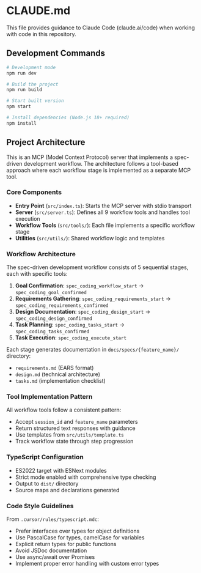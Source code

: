 # CLAUDE.md

This file provides guidance to Claude Code (claude.ai/code) when working with code in this repository.

## Development Commands

```bash
# Development mode
npm run dev

# Build the project
npm run build

# Start built version
npm start

# Install dependencies (Node.js 18+ required)
npm install
```

## Project Architecture

This is an MCP (Model Context Protocol) server that implements a spec-driven development workflow. The architecture follows a tool-based approach where each workflow stage is implemented as a separate MCP tool.

### Core Components

- **Entry Point** (`src/index.ts`): Starts the MCP server with stdio transport
- **Server** (`src/server.ts`): Defines all 9 workflow tools and handles tool execution
- **Workflow Tools** (`src/tools/`): Each file implements a specific workflow stage
- **Utilities** (`src/utils/`): Shared workflow logic and templates

### Workflow Architecture

The spec-driven development workflow consists of 5 sequential stages, each with specific tools:

1. **Goal Confirmation**: `spec_coding_workflow_start` → `spec_coding_goal_confirmed`
2. **Requirements Gathering**: `spec_coding_requirements_start` → `spec_coding_requirements_confirmed`
3. **Design Documentation**: `spec_coding_design_start` → `spec_coding_design_confirmed`
4. **Task Planning**: `spec_coding_tasks_start` → `spec_coding_tasks_confirmed`
5. **Task Execution**: `spec_coding_execute_start`

Each stage generates documentation in `docs/specs/{feature_name}/` directory:
- `requirements.md` (EARS format)
- `design.md` (technical architecture)
- `tasks.md` (implementation checklist)

### Tool Implementation Pattern

All workflow tools follow a consistent pattern:
- Accept `session_id` and `feature_name` parameters
- Return structured text responses with guidance
- Use templates from `src/utils/template.ts`
- Track workflow state through step progression

### TypeScript Configuration

- ES2022 target with ESNext modules
- Strict mode enabled with comprehensive type checking
- Output to `dist/` directory
- Source maps and declarations generated

### Code Style Guidelines

From `.cursor/rules/typescript.mdc`:
- Prefer interfaces over types for object definitions
- Use PascalCase for types, camelCase for variables
- Explicit return types for public functions
- Avoid JSDoc documentation
- Use async/await over Promises
- Implement proper error handling with custom error types
